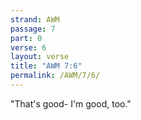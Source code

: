 ```yaml
---
strand: AWM
passage: 7
part: 0
verse: 6
layout: verse
title: "AWM 7:6"
permalink: /AWM/7/6/
---
```

"That's good- I'm good, too."
